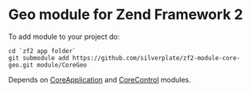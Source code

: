 Geo module for Zend Framework 2
===============================

To add module to your project do:

    cd `zf2 app folder`
    git submodule add https://github.com/silverplate/zf2-module-core-geo.git module/CoreGeo

Depends on [CoreApplication](https://github.com/silverplate/zf2-module-core-application) and [CoreControl](https://github.com/silverplate/zf2-module-core-control) modules.
